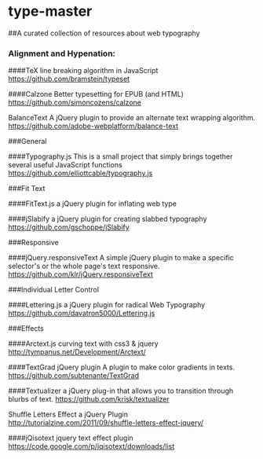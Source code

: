 type-master
===========

##A curated collection of resources about web typography 

### Alignment and Hypenation:

####TeX line breaking algorithm in JavaScript
https://github.com/bramstein/typeset

####Calzone
Better typesetting for EPUB (and HTML)
https://github.com/simoncozens/calzone

BalanceText
A jQuery plugin to provide an alternate text wrapping algorithm.
https://github.com/adobe-webplatform/balance-text

###General

####Typography.js
This is a small project that simply brings together several useful JavaScript functions
https://github.com/elliottcable/typography.js

###Fit Text

####FitText.js
a jQuery plugin for inflating web type

####jSlabify 
a jQuery plugin for creating slabbed typography
https://github.com/gschoppe/jSlabify

###Responsive

####jQuery.responsiveText
A simple jQuery plugin to make a specific selector's or the whole page's text responsive.
https://github.com/klr/jQuery.responsiveText

###Individual Letter Control

####Lettering.js
a jQuery plugin for radical Web Typography
https://github.com/davatron5000/Lettering.js

###Effects

####Arctext.js
curving text with css3 & jquery
http://tympanus.net/Development/Arctext/

####TextGrad jQuery plugin
A plugin to make color gradients in texts.
https://github.com/subtenante/TextGrad

####Textualizer
a jQuery plug-in that allows you to transition through blurbs of text.
https://github.com/krisk/textualizer

Shuffle Letters Effect
a jQuery Plugin
http://tutorialzine.com/2011/09/shuffle-letters-effect-jquery/

####jQisotext
jquery text effect plugin
https://code.google.com/p/jqisotext/downloads/list

